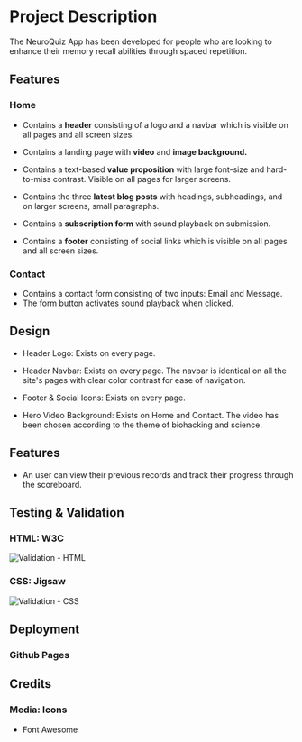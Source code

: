 # Project Description
The NeuroQuiz App has been developed for people who are looking to enhance their memory recall abilities through spaced repetition.


## Features

### Home

 - Contains a **header** consisting of a logo and a navbar which is visible on all pages and all screen sizes.

- Contains a landing page with **video** and **image background.**

- Contains a text-based **value proposition** with large font-size and hard-to-miss contrast. Visible on all pages for larger screens.

- Contains the three **latest blog posts** with headings, subheadings, and on larger screens, small paragraphs.

- Contains a **subscription form** with sound playback on submission.
  
 - Contains a **footer** consisting of social links which is visible on all pages and all screen sizes.

### Contact

- Contains a contact form consisting of two inputs: Email and Message.
- The form button activates sound playback when clicked.
  

## Design

- Header Logo: Exists on every page.

- Header Navbar: Exists on every page. The navbar is identical on all the site's pages with clear color contrast for ease of navigation.

- Footer & Social Icons: Exists on every page.

- Hero Video Background: Exists on Home and Contact. The video has been chosen according to the theme of biohacking and science.


## Features

- An user can view their previous records and track their progress through the scoreboard.


## Testing & Validation


### HTML: W3C
![Validation - HTML](https://user-images.githubusercontent.com/122515678/225532448-b2ec9936-9610-430a-b801-716fdd570134.png)


### CSS: Jigsaw
![Validation - CSS](https://user-images.githubusercontent.com/122515678/225532456-b4b8e400-cc1c-43c9-a90d-bdd2f6860586.png)

  

## Deployment

### Github Pages

## Credits


### Media: Icons

- Font Awesome
